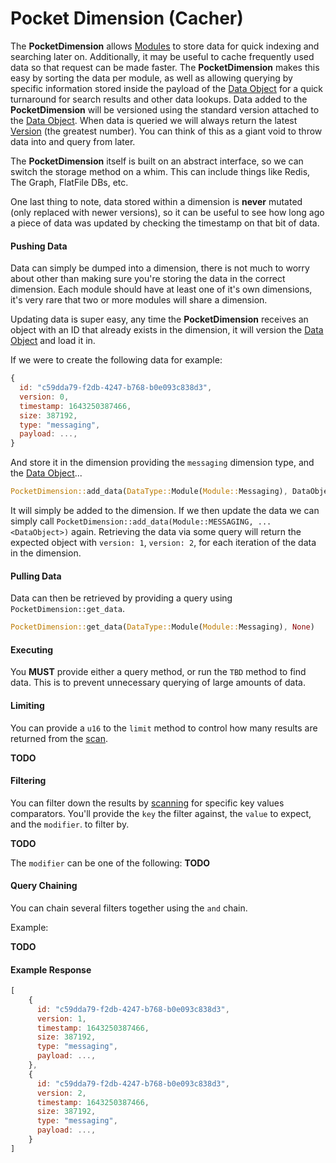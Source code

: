 # Pocket Dimension (Cacher)

The **PocketDimension** allows [Modules](modules/overview) to store data for quick indexing and searching later on. Additionally, it may be useful to cache frequently used data so that request can be made faster. The **PocketDimension** makes this easy by sorting the data per module, as well as allowing querying by specific information stored inside the payload of the [Data Object](data/overview) for a quick turnaround for search results and other data lookups. Data added to the **PocketDimension** will be versioned using the standard version attached to the [Data Object](data/overview). When data is queried we will always return the latest [Version](data/overview#version) (the greatest number). You can think of this as a giant void to throw data into and query from later.

The **PocketDimension** itself is built on an abstract interface, so we can switch the storage method on a whim. This can include things like Redis, The Graph, FlatFile DBs, etc.

One last thing to note, data stored within a dimension is **never** mutated (only replaced with newer versions), so it can be useful to see how long ago a piece of data was updated by checking the timestamp on that bit of data.


#### Pushing Data

Data can simply be dumped into a dimension, there is not much to worry about other than making sure you're storing the data in the correct dimension. Each module should have at least one of it's own dimensions, it's very rare that two or more modules will share a dimension. 

Updating data is super easy, any time the **PocketDimension** receives an object with an ID that already exists in the dimension, it will version the [Data Object](data/overview) and load it in. 

If we were to create the following data for example:

```js
{
  id: "c59dda79-f2db-4247-b768-b0e093c838d3",
  version: 0,
  timestamp: 1643250387466,
  size: 387192,
  type: "messaging",
  payload: ...,
}
```

And store it in the dimension providing the `messaging` dimension type, and the [Data Object](data/overview)...

```rust
PocketDimension::add_data(DataType::Module(Module::Messaging), DataObject)
```

It will simply be added to the dimension. If we then update the data we can simply call `PocketDimension::add_data(Module::MESSAGING, ...<DataObject>)` again. Retrieving the data via some query will return the expected object with `version: 1`, `version: 2`, for each iteration of the data in the dimension.


#### Pulling Data

Data can then be retrieved by providing a query using `PocketDimension::get_data`.

```rust
PocketDimension::get_data(DataType::Module(Module::Messaging), None)
```

#### Executing

You **MUST** provide either a query method, or run the `TBD` method to find data. This is to prevent unnecessary 
querying of large amounts of data.

#### Limiting

You can provide a `u16` to the `limit` method to control how many results are returned from the [scan](pocketdimension/overview.md#executing).

**TODO**

#### Filtering

You can filter down the results by [scanning](pocketdimension/overview.md#executing) for specific key values comparators. You'll provide the `key` the filter against, the `value` to expect, and the `modifier`. to filter by.

**TODO**

The `modifier` can be one of the following: **TODO**

#### Query Chaining

You can chain several filters together using the `and` chain.

Example:

**TODO**

#### Example Response

```js
[
    {
      id: "c59dda79-f2db-4247-b768-b0e093c838d3",
      version: 1,
      timestamp: 1643250387466,
      size: 387192,
      type: "messaging",
      payload: ...,
    },
    {
      id: "c59dda79-f2db-4247-b768-b0e093c838d3",
      version: 2,
      timestamp: 1643250387466,
      size: 387192,
      type: "messaging",
      payload: ...,
    }
]
```

